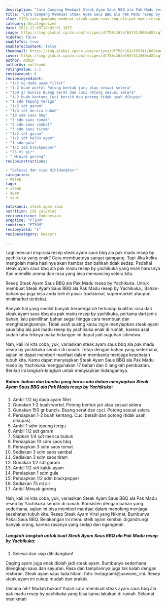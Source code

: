 ```yaml
---
description: "Cara Gampang Membuat Steak Ayam Saus BBQ ala Pak Madu resep by Yachikuka yang Enak, Buat Buka Puasa Menggugah Selera"
title: "Cara Gampang Membuat Steak Ayam Saus BBQ ala Pak Madu resep by Yachikuka yang Enak, Buat Buka Puasa Menggugah Selera"
slug: 2199-cara-gampang-membuat-steak-ayam-saus-bbq-ala-pak-madu-resep-by-yachikuka-yang-enak-buat-buka-puasa-menggugah-selera
category: Uncategorized
date: 2022-12-03T18:02:01.107Z
image: https://img-global.cpcdn.com/recipes/df758c162ef65f41/680x482cq70/steak-ayam-saus-bbq-ala-pak-madu-resep-by-yachikuka-foto-resep-utama.jpg
hideToc: false
enableToc: true
enableTocContent: false
thumbnail: https://img-global.cpcdn.com/recipes/df758c162ef65f41/680x482cq70/steak-ayam-saus-bbq-ala-pak-madu-resep-by-yachikuka-foto-resep-utama.jpg
cover: https://img-global.cpcdn.com/recipes/df758c162ef65f41/680x482cq70/steak-ayam-saus-bbq-ala-pak-madu-resep-by-yachikuka-foto-resep-utama.jpg
author: Admin
authorAv: notfound
ratingvalue: 3.5
reviewcount: 6
recipeingredient:
- "1/2 kg dada ayam fillet"
- "1-2 buah wortel Potong bentuk jari atau sesuai selera"
- "150 gr buncis Buang serat dan cuci Potong sesuai selera"
- "1-2 buah kentang Cuci bersih dan potong tidak usah dikupas"
- "1 sdm tepung terigu"
- "1/2 sdt garam"
- "1/4 sdt merica bubuk"
- "10 sdm saos bbq"
- "3 sdm saos tomat"
- "3 sdm saos sambal"
- "3 sdm saos tiram"
- "1/2 sdt garam"
- "1/2 sdt kaldu ayam"
- "1 sdm gula"
- "1/2 sdm blackpepper"
- "75 ml air"
- " Minyak goreng"
recipeinstructions:

- "Selesai dan siap dihidangkan!"
categories:
- Resep
tags:
- steak
- ayam
- saus

katakunci: steak ayam saus 
nutrition: 256 calories
recipecuisine: Indonesian
preptime: "PT10M"
cooktime: "PT38M"
recipeyield: "1"
recipecategory: Dessert

---
```



Lagi mencari inspirasi resep steak ayam saus bbq ala pak madu resep by yachikuka yang enak? Cara membuatnya sangat gampang. Tapi Jika keliru mengolah maka hasilnya akan hambar dan bahkan tidak sedap. Padahal steak ayam saus bbq ala pak madu resep by yachikuka yang enak harusnya Kan memiliki aroma dan rasa yang bisa memancing selera kita.


Resep Steak Ayam Saus BBQ ala Pak Madu resep by Yachikuka. Untuk membuat Steak Ayam Saus BBQ ala Pak Madu resep by Yachikuka,. Bahan-bahannya juga bisa anda beli di pasar tradisional, supermarket ataupun minimarket terdekat..

Banyak hal yang sedikit banyak berpengaruh terhadap kualitas rasa dari steak ayam saus bbq ala pak madu resep by yachikuka, pertama dari jenis bahan, lalu pemilihan bahan segar hingga cara membuat dan menghidangkannya. Tidak usah pusing kalau ingin menyiapkan steak ayam saus bbq ala pak madu resep by yachikuka enak di rumah, karena asal sudah tahu triknya maka hidangan ini dapat jadi suguhan istimewa.


Nah, kali ini kita coba, yuk, variasikan steak ayam saus bbq ala pak madu resep by yachikuka sendiri di rumah. Tetap dengan bahan yang sederhana, sajian ini dapat memberi manfaat dalam membantu menjaga kesehatan tubuh kita. Kamu dapat menyiapkan Steak Ayam Saus BBQ ala Pak Madu resep by Yachikuka menggunakan 17 bahan dan 0 langkah pembuatan. Berikut ini langkah-langkah untuk menyiapkan hidangannya.

<!--inarticleads1-->

##### Bahan-bahan dan bumbu yang harus ada dalam menyiapkan Steak Ayam Saus BBQ ala Pak Madu resep by Yachikuka:

1. Ambil 1/2 kg dada ayam fillet
1. Gunakan 1-2 buah wortel. Potong bentuk jari atau sesuai selera
1. Gunakan 150 gr buncis. Buang serat dan cuci. Potong sesuai selera
1. Persiapkan 1-2 buah kentang. Cuci bersih dan potong (tidak usah dikupas)
1. Ambil 1 sdm tepung terigu
1. Ambil 1/2 sdt garam
1. Siapkan 1/4 sdt merica bubuk
1. Persiapkan 10 sdm saos bbq
1. Persiapkan 3 sdm saos tomat
1. Sediakan 3 sdm saos sambal
1. Sediakan 3 sdm saos tiram
1. Gunakan 1/2 sdt garam
1. Ambil 1/2 sdt kaldu ayam
1. Persiapkan 1 sdm gula
1. Persiapkan 1/2 sdm blackpepper
1. Sediakan 75 ml air
1. Ambil  Minyak goreng


Nah, kali ini kita coba, yuk, variasikan Steak Ayam Saus BBQ ala Pak Madu resep by Yachikuka sendiri di rumah. Konsisten dengan bahan yang sederhana, sajian ini bisa memberi manfaat dalam menolong menjaga kesehatan tubuh kita. Resep Steak Ayam Viral yang Nikmat, Bumbunya Pakai Saus BBQ. Belakangan ini menu steik ayam kembali digandrungi banyak orang, karena rasanya yang sedap dan ngangenin. 

<!--inarticleads2-->

##### Langkah-langkah untuk buat Steak Ayam Saus BBQ ala Pak Madu resep by Yachikuka:


1. Selesai dan siap dihidangkan!

Daging ayam juga enak diolah jadi steak ayam. Bumbunya sederhana dilengkapi saus dan sayuran. Rasa dan tampilannya juga tak kalah dengan restoran. Steak ayam saus lada hitam. foto: Instagram/@pawone_rini. Resep steak ayam ini cukup mudah dan praktis. 

Gimana nih? Mudah bukan? Itulah cara membuat steak ayam saus bbq ala pak madu resep by yachikuka yang bisa kamu lakukan di rumah. Selamat menikmati
